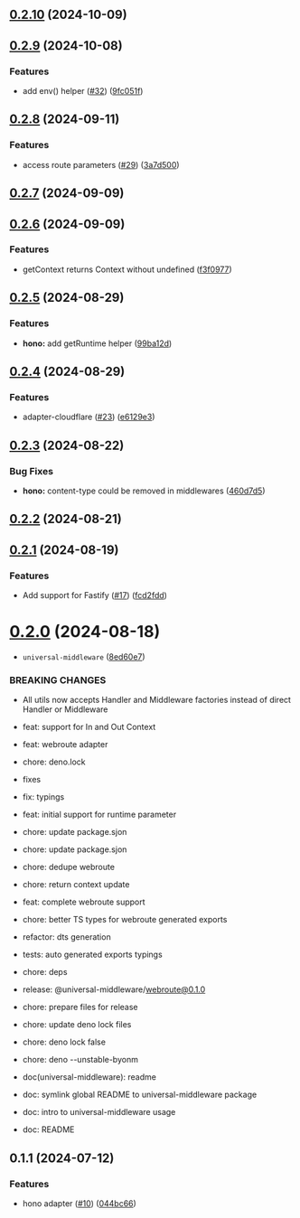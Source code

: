 ## [0.2.10](https://github.com/magne4000/universal-handler/compare/@universal-middleware/hono@0.2.9...@universal-middleware/hono@0.2.10) (2024-10-09)



## [0.2.9](https://github.com/magne4000/universal-handler/compare/@universal-middleware/hono@0.2.8...@universal-middleware/hono@0.2.9) (2024-10-08)


### Features

* add env() helper ([#32](https://github.com/magne4000/universal-handler/issues/32)) ([9fc051f](https://github.com/magne4000/universal-handler/commit/9fc051f6423aac20a5a3c676893c88f9813a3069))



## [0.2.8](https://github.com/magne4000/universal-handler/compare/@universal-middleware/hono@0.2.7...@universal-middleware/hono@0.2.8) (2024-09-11)


### Features

* access route parameters ([#29](https://github.com/magne4000/universal-handler/issues/29)) ([3a7d500](https://github.com/magne4000/universal-handler/commit/3a7d500abe579f1d2387de038a7a437091be9e0d))



## [0.2.7](https://github.com/magne4000/universal-handler/compare/@universal-middleware/hono@0.2.6...@universal-middleware/hono@0.2.7) (2024-09-09)



## [0.2.6](https://github.com/magne4000/universal-handler/compare/@universal-middleware/hono@0.2.5...@universal-middleware/hono@0.2.6) (2024-09-09)


### Features

* getContext returns Context without undefined ([f3f0977](https://github.com/magne4000/universal-handler/commit/f3f0977781da43131ad6b60bc63a25d913d8758c))



## [0.2.5](https://github.com/magne4000/universal-handler/compare/@universal-middleware/hono@0.2.4...@universal-middleware/hono@0.2.5) (2024-08-29)


### Features

* **hono:** add getRuntime helper ([99ba12d](https://github.com/magne4000/universal-handler/commit/99ba12d86f89bd6ac1b651f3fa7092aabc9e3474))



## [0.2.4](https://github.com/magne4000/universal-handler/compare/@universal-middleware/hono@0.2.3...@universal-middleware/hono@0.2.4) (2024-08-29)


### Features

* adapter-cloudflare ([#23](https://github.com/magne4000/universal-handler/issues/23)) ([e6129e3](https://github.com/magne4000/universal-handler/commit/e6129e35bce87af34d45ed361140fb69ed822ffa))



## [0.2.3](https://github.com/magne4000/universal-handler/compare/@universal-middleware/hono@0.2.2...@universal-middleware/hono@0.2.3) (2024-08-22)


### Bug Fixes

* **hono:** content-type could be removed in middlewares ([460d7d5](https://github.com/magne4000/universal-handler/commit/460d7d5972d86e77781027207d7feff368290476))



## [0.2.2](https://github.com/magne4000/universal-handler/compare/@universal-middleware/hono@0.2.1...@universal-middleware/hono@0.2.2) (2024-08-21)



## [0.2.1](https://github.com/magne4000/universal-handler/compare/@universal-middleware/hono@0.2.0...@universal-middleware/hono@0.2.1) (2024-08-19)


### Features

* Add support for Fastify ([#17](https://github.com/magne4000/universal-handler/issues/17)) ([fcd2fdd](https://github.com/magne4000/universal-handler/commit/fcd2fdd14f04022621f997d6655442dc77a4d9b0))



# [0.2.0](https://github.com/magne4000/universal-handler/compare/@universal-middleware/hono@0.1.1...@universal-middleware/hono@0.2.0) (2024-08-18)


* `universal-middleware` ([8ed60e7](https://github.com/magne4000/universal-handler/commit/8ed60e7f5441e657c60faa6a0a630667b9a8258e))


### BREAKING CHANGES

* All utils now accepts Handler and Middleware factories instead of direct Handler or Middleware

* feat: support for In and Out Context

* feat: webroute adapter

* chore: deno.lock

* fixes

* fix: typings

* feat: initial support for runtime parameter

* chore: update package.sjon

* chore: update package.sjon

* chore: dedupe webroute

* chore: return context update

* feat: complete webroute support

* chore: better TS types for webroute generated exports

* refactor: dts generation

* tests: auto generated exports typings

* chore: deps

* release: @universal-middleware/webroute@0.1.0

* chore: prepare files for release

* chore: update deno lock files

* chore: deno lock false

* chore: deno --unstable-byonm

* doc(universal-middleware): readme

* doc: symlink global README to universal-middleware package

* doc: intro to universal-middleware usage

* doc: README



## 0.1.1 (2024-07-12)


### Features

* hono adapter ([#10](https://github.com/magne4000/universal-handler/issues/10)) ([044bc66](https://github.com/magne4000/universal-handler/commit/044bc6608851c3f3d3a68dc413e3c769fa22647c))



